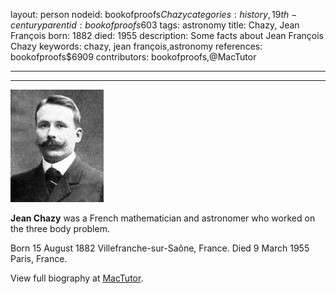 layout: person
nodeid: bookofproofs$Chazy
categories: history,19th-century
parentid: bookofproofs$603
tags: astronomy
title: Chazy, Jean François
born: 1882
died: 1955
description: Some facts about Jean François Chazy
keywords: chazy, jean françois,astronomy
references: bookofproofs$6909
contributors: bookofproofs,@MacTutor

---


---

![Chazy.jpg](https://github.com/bookofproofs/bookofproofs.github.io/blob/main/_sources/_assets/images/portraits/Chazy.jpg?raw=true)

**Jean Chazy**  was a French mathematician and astronomer who worked on the three body problem.

Born 15 August 1882 Villefranche-sur-Saône, France. Died 9 March 1955 Paris, France.


View full biography at [MacTutor](https://mathshistory.st-andrews.ac.uk/Biographies/Chazy/).
